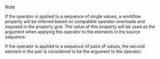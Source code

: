 > [!Note]
> If the operator is applied to a sequence of single values, a workflow property will be inferred based on compatible operator overloads and exposed in the property grid. The value of this property will be used as the argument when applying the operator to the elements in the source sequence.

If the operator is applied to a sequence of pairs of values, the second element in the pair is considered to be the argument to the operator.